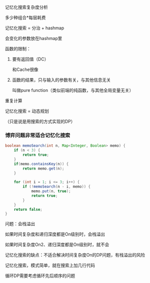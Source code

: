 





记忆化搜索复杂度分析



多少种组合*每层耗费



记忆化搜索 = 分治 + hashmap

会变化的参数放在hashmap里



函数的限制：

1. 要有返回值（DC）

   和Cache很像

2. 函数的结果，只与输入的参数有关，与其他信息无关

   叫做pure function（类似前端的纯函数，与其他全局变量无关）





重复计算



记忆化搜索 = 动态规划

（只是说是用搜索的方式实现的DP）





### 博弈问题非常适合记忆化搜索



```java
boolean memoSearch(int n, Map<Integer, Boolean> memo) {
    if (n < 3) {
        return true;
    }
    if(memo.containsKey(n)) {
        return memo.get(n);
    }
    
    for (int i = 1; i <= 3; i++) {
        if (!memoSearch(n - i, memo)) {
            memo.put(n, true);
            return true;
        }
    }
    return false;
}
```



问题：会栈溢出

如果时间复杂度和递归深度都是On级别时，会栈溢出

如果时间复杂度On2、递归深度都是On级别时，就不会



记忆化搜索的缺点：不适合解决时间复杂度On的DP问题，有栈溢出的风险





记忆化搜索，模式简单，就在搜索上加几行代码



循环DP需要考虑循环先后顺序的问题